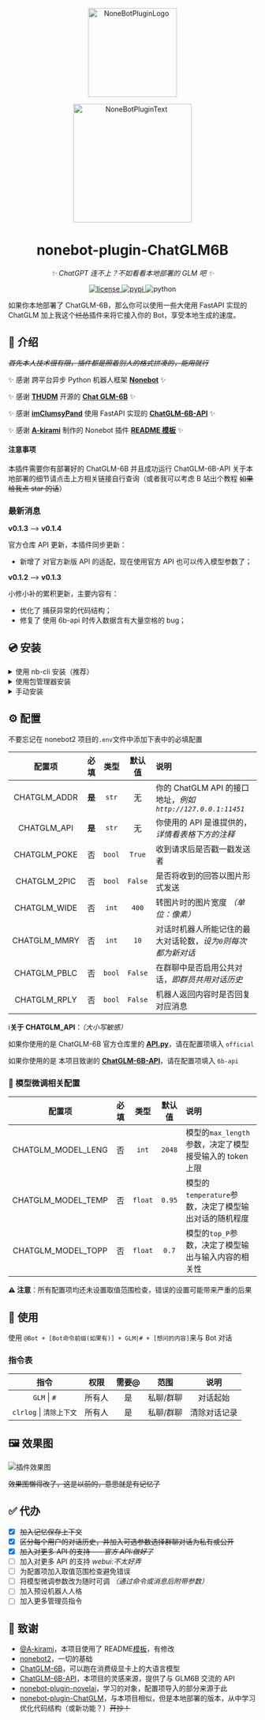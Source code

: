 <div align="center">
  <a href="https://v2.nonebot.dev/store"><img src="https://github.com/A-kirami/nonebot-plugin-template/blob/resources/nbp_logo.png" width="180" height="180" alt="NoneBotPluginLogo"></a>
  <br>
  <p><img src="https://github.com/A-kirami/nonebot-plugin-template/blob/resources/NoneBotPlugin.svg" width="240" alt="NoneBotPluginText"></p>
</div>

<div align="center">

# nonebot-plugin-ChatGLM6B

_✨ ChatGPT 连不上？不如看看本地部署的 GLM 吧 ✨_

<a href="./LICENSE">
    <img src="https://img.shields.io/github/license/QNLanYang/nonebot_plugin_ChatGLM6B.svg" alt="license">
</a>
<a href="https://pypi.python.org/pypi/nonebot-plugin-chatglm6b">
    <img src="https://img.shields.io/pypi/v/nonebot-plugin-chatglm6b.svg" alt="pypi">
</a>
<img src="https://img.shields.io/badge/python-3.8+-blue.svg" alt="python">

</div>

如果你本地部署了 ChatGLM-6B，那么你可以使用一些大佬用 FastAPI 实现的 ChatGLM 加上我这个~~烂怂~~插件来将它接入你的 Bot，享受本地生成的速度。

## 📖 介绍

~~_首先本人技术很有限，插件都是照着别人的格式拼凑的，能用就行_~~

✨ 感谢 跨平台异步 Python 机器人框架 **[Nonebot](https://nb2.baka.icu/)** ✨

✨ 感谢 **[THUDM](https://github.com/THUDM)** 开源的 **[Chat GLM-6B](https://huggingface.co/THUDM/chatglm-6b)** ✨

✨ 感谢 **[imClumsyPand](https://github.com/imClumsyPanda)** 使用 FastAPI 实现的 **[ChatGLM-6B-API](https://github.com/imClumsyPanda/ChatGLM-6B-API)** ✨

✨ 感谢 **[A-kirami](https://github.com/A-kirami)** 制作的 Nonebot 插件 **[README 模板](https://github.com/A-kirami/nonebot-plugin-template)** ✨

#### 注意事项

本插件需要你有部署好的 ChatGLM-6B 并且成功运行 ChatGLM-6B-API
关于本地部署的细节请点击上方相关链接自行查询（或者我可以考虑 B 站出个教程 ~~如果给我点 star 的话~~）

### 最新消息

**v0.1.3** --> **v0.1.4**

官方仓库 API 更新，本插件同步更新：

- 新增了 对官方新版 API 的适配，现在使用官方 API 也可以传入模型参数了；

**v0.1.2** --> **v0.1.3**

小修小补的累积更新，主要内容有：

- 优化了 捕获异常的代码结构；
- 修复了 使用 6b-api 时传入数据含有大量空格的 bug；

## 💿 安装

<details>
<summary>使用 nb-cli 安装（推荐）</summary>
在 nonebot2 项目的根目录下打开命令行, 输入以下指令即可安装

    nb plugin install nonebot-plugin-chatglm6b

</details>

<details>
<summary>使用包管理器安装</summary>
在 nonebot2 项目的插件目录下, 打开命令行, 根据你使用的包管理器, 输入相应的安装命令

<details>
<summary>pip</summary>

    pip install nonebot-plugin-chatglm6b

</details>

<details>
<summary>pdm</summary>

    pdm add nonebot-plugin-chatglm6b

</details>

<details>
<summary>poetry</summary>

    poetry add nonebot-plugin-chatglm6b

</details>

<details>
<summary>conda</summary>

    conda install nonebot-plugin-chatglm6b

</details>

<details>
<summary>然后，不要忘了下一步是……</summary>
打开 nonebot2 项目根目录下的 `pyproject.toml` 文件, 在 `[tool.nonebot]` 部分追加写入

    plugins = ["nonebot_plugin_chatglm6b"]

</details>
</details>

<details>
<summary>手动安装</summary>
下载最新版本Release或main分支源码，将插件文件夹存放至Bot根目录的`./src/plugins/`目录中
（如果需要使用转图片功能则**必须**安装 *nonebot_plugin_hemlrender*）
（记得检查Bot根目录的`pyproject.toml`中`[tool.nonebot]` 部分有`plugin_dirs = ["src/plugins"]`
</details>

## ⚙️ 配置

不要忘记在 nonebot2 项目的`.env`文件中添加下表中的必填配置

|    配置项    |  必填  |  类型  | 默认值  | 说明                                                          |
| :----------: | :----: | :----: | :-----: | :------------------------------------------------------------ |
| CHATGLM_ADDR | **是** | `str`  |   无    | 你的 ChatGLM API 的接口地址，_例如`http://127.0.0.1:11451`_   |
| CHATGLM_API  | **是** | `str`  |   无    | 你使用的 API 是谁提供的，_详情看表格下方的注释_               |
| CHATGLM_POKE |   否   | `bool` | `True`  | 收到请求后是否戳一戳发送者                                    |
| CHATGLM_2PIC |   否   | `bool` | `False` | 是否将收到的回答以图片形式发送                                |
| CHATGLM_WIDE |   否   | `int`  |  `400`  | 转图片时的图片宽度 _（单位：像素）_                            |
| CHATGLM_MMRY |   否   | `int`  |  `10`   | 对话时机器人所能记住的最大对话轮数，_设为`0`则每次都为新对话_ |
| CHATGLM_PBLC |   否   | `bool` | `False` | 在群聊中是否启用公共对话，_即群员共用对话历史_                |
| CHATGLM_RPLY |   否   | `bool` | `False` | 机器人返回内容时是否回复对应消息                              |

ℹ️**关于 CHATGLM_API**：_（大小写敏感）_

如果你使用的是 ChatGLM-6B 官方仓库里的 **[API.py](https://github.com/THUDM/ChatGLM-6B/blob/main/api.py)**，请在配置项填入 `official`

如果你使用的是 本项目致谢的 **[ChatGLM-6B-API](https://github.com/imClumsyPanda/ChatGLM-6B-API)**，请在配置项填入 `6b-api`

### 🔧 模型微调相关配置

|       配置项       | 必填 |  类型   | 默认值 | 说明                                                    |
| :----------------: | :--: | :-----: | :----: | :------------------------------------------------------ |
| CHATGLM_MODEL_LENG |  否  |  `int`  | `2048` | 模型的`max_length`参数，决定了模型接受输入的 token 上限 |
| CHATGLM_MODEL_TEMP |  否  | `float` | `0.95` | 模型的`temperature`参数，决定了模型输出对话的随机程度   |
| CHATGLM_MODEL_TOPP |  否  | `float` | `0.7`  | 模型的`top_P`参数，决定了模型输出与输入内容的相关性     |

**⚠ 注意**：所有配置项均还未设置取值范围检查，错误的设置可能带来严重的后果

## 🎉 使用

使用 `@Bot + [Bot命令前缀(如果有)] + GLM|# + [想问的内容]`来与 Bot 对话

### 指令表

|           指令           |  权限  | 需要@ |   范围    |     说明     |
| :----------------------: | :----: | :---: | :-------: | :----------: |
|       `GLM` \| `#`       | 所有人 |  是   | 私聊/群聊 |   对话起始   |
| `clrlog` \| `清除上下文` | 所有人 |  是   | 私聊/群聊 | 清除对话记录 |

## 🖼️ 效果图

![插件效果图](https://raw.githubusercontent.com/QNLanYang/nonebot_plugin_ChatGLM6B/main/.data/%E5%AF%B9%E8%AF%9D%E5%8F%8A%E8%AE%B0%E5%BF%86.png "对话和记忆")

~~效果图懒得改了，这是以前的，意思就是有记忆了~~

## ✅ 代办

- [x] ~~加入记忆保存上下文~~
- [x] ~~区分每个用户的对话历史，并加入可选参数选择群聊对话为私有或公开~~
- [x] ~~加入对更多 API 的支持——_官方 API:做好了_~~
- [ ] 加入对更多 API 的支持 _webui:不太好弄_
- [ ] 为配置项加入取值范围检查避免错误
- [ ] 将模型微调参数改为随时可调 _（通过命令或消息后附带参数）_
- [ ] 加入预设机器人人格
- [ ] 加入更多管理员指令

## 🌸 致谢

- [@A-kirami](https://github.com/A-kirami)，本项目使用了 README[模板](https://github.com/A-kirami/nonebot-plugin-template)，有修改
- [nonebot2](https://github.com/nonebot/nonebot2)，一切的基础
- [ChatGLM-6B](https://github.com/THUDM/ChatGLM-6B)，可以跑在消费级显卡上的大语言模型
- [ChatGLM-6B-API](https://github.com/imClumsyPanda/ChatGLM-6B-API)，本项目的灵感来源，提供了与 GLM6B 交流的 API
- [nonebot-plugin-novelai](https://github.com/sena-nana/nonebot-plugin-novelai)，学习的对象，配置项导入的部分来源于此
- [nonebot-plugin-ChatGLM](https://github.com/DaoMingze/zhukebot/tree/main/zhukebot/plugins/chatglm)，与本项目相似，但是本地部署的版本，从中学习优化代码结构（或新功能？）~~开抄！~~
